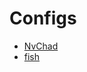 # Configs

- [NvChad](https://github.com/LexeyKhom/configs/tree/NvChad)
- [fish](https://github.com/LexeyKhom/configs/tree/fish)
